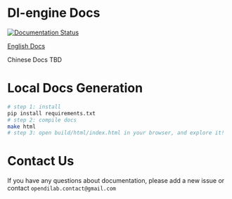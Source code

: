 # DI-engine Docs
[![Documentation Status](https://readthedocs.org/projects/di-engine-docs/badge/?version=latest)](https://di-engine-docs.readthedocs.io/en/latest/?badge=latest)

[English Docs](https://di-engine-docs.readthedocs.io/en/latest/index.html)

Chinese Docs TBD

# Local Docs Generation
```bash
# step 1: install
pip install requirements.txt
# step 2: compile docs
make html
# step 3: open build/html/index.html in your browser, and explore it!
```
# Contact Us
If you have any questions about documentation, please add a new issue or contact `opendilab.contact@gmail.com`
